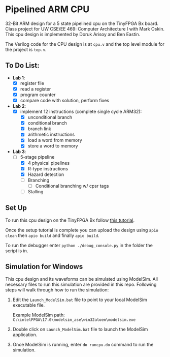 # Pipelined ARM CPU
32-Bit ARM design for a 5 state pipelined cpu on the TinyFPGA Bx board.
Class project for UW CSE/EE 469: Computer Architecture I with Mark Oskin.
This cpu design is implemented by Doruk Arisoy and Ben Eastin.

The Verilog code for the CPU design is at <code>cpu.v</code> and the top level module for the project is <code>top.v</code>.

## To Do List:
+ **Lab 1**:
    - [x] register file
    - [x] read a register
    - [x] program counter
    - [x] compare code with solution, perform fixes
+ **Lab 2**:
    - [x] implement 12 instructions (complete single cycle ARM32):
        - [x] unconditional branch
        - [x] conditional branch
        - [x] branch link
        - [x] arithmetic instructions
        - [x] load a word from memory
        - [x] store a word to memory
+ **Lab 3**:
    - [ ] 5-stage pipeline
        - [x] 4 physical pipelines
        - [x] R-type instructions
        - [x] Hazard detection
        - [ ] Branching
            - [ ] Conditional branching w/ cpsr tags
        - [ ] Stalling

## Set Up
To run this cpu design on the TinyFPGA Bx follow [this tutorial](https://tinyfpga.com/bx/guide.html).

Once the setup tutorial is complete you can upload the design using `apio clean` then `apio build` and finally `apio build`.

To run the debugger enter `python ./debug_console.py` in the folder the script is in.

## Simulation for Windows
This cpu design and its waveforms can be simulated using ModelSim. All necessary files to run this simulation are provided in this repo. Following steps will walk through how to run the simulation:
1. Edit the `Launch_ModelSim.bat` file to point to your local ModelSim executable file.

    Example ModelSim path: `C:\intelFPGA\17.0\modelsim_ase\win32aloem\modelsim.exe`
    
2. Double click on `Launch_ModelSim.bat` file to launch the ModelSim application.
3. Once ModelSim is running, enter `do runcpu.do` command to run the simulation.
